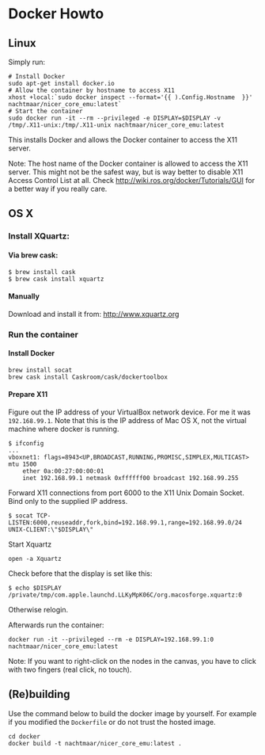 # Docker Howto

## Linux

Simply run:

```
# Install Docker
sudo apt-get install docker.io
# Allow the container by hostname to access X11
xhost +local:`sudo docker inspect --format='{{ ).Config.Hostname  }}' nachtmaar/nicer_core_emu:latest`
# Start the container
sudo docker run -it --rm --privileged -e DISPLAY=$DISPLAY -v /tmp/.X11-unix:/tmp/.X11-unix nachtmaar/nicer_core_emu:latest
````

This installs Docker and allows the Docker container to access the X11 server.

Note: The host name of the Docker container is allowed to access the X11 server. This might not be the safest way, but is way better to disable X11 Access Control List at all.
Check http://wiki.ros.org/docker/Tutorials/GUI for a better way if you really care.

## OS X

### Install XQuartz:


#### Via brew cask:

```
$ brew install cask
$ brew cask install xquartz
```

#### Manually

Download and install it from: http://www.xquartz.org

### Run the container

#### Install Docker

```
brew install socat
brew cask install Caskroom/cask/dockertoolbox
```

#### Prepare X11
Figure out the IP address of your VirtualBox network device.
For me it was `192.168.99.1`. Note that this is the IP address of Mac OS X, not the virtual machine where docker is running.

```
$ ifconfig
...
vboxnet1: flags=8943<UP,BROADCAST,RUNNING,PROMISC,SIMPLEX,MULTICAST> mtu 1500
	ether 0a:00:27:00:00:01
	inet 192.168.99.1 netmask 0xffffff00 broadcast 192.168.99.255
```
Forward X11 connections from port 6000 to the X11 Unix Domain Socket. Bind only to the supplied IP address.

```
$ socat TCP-LISTEN:6000,reuseaddr,fork,bind=192.168.99.1,range=192.168.99.0/24 UNIX-CLIENT:\"$DISPLAY\"
```


Start Xquartz

```
open -a Xquartz
```

Check before that the display is set like this:

```
$ echo $DISPLAY
/private/tmp/com.apple.launchd.LLKyMpK06C/org.macosforge.xquartz:0
```

Otherwise relogin.

Afterwards run the container:

```
docker run -it --privileged --rm -e DISPLAY=192.168.99.1:0 nachtmaar/nicer_core_emu:latest
```

Note: If you want to right-click on the nodes in the canvas, you have to click with two fingers (real click, no touch).

## (Re)building

Use the command below to build the docker image by yourself. For example if you modified the `Dockerfile` or do not trust the hosted image.

```
cd docker
docker build -t nachtmaar/nicer_core_emu:latest .
```

